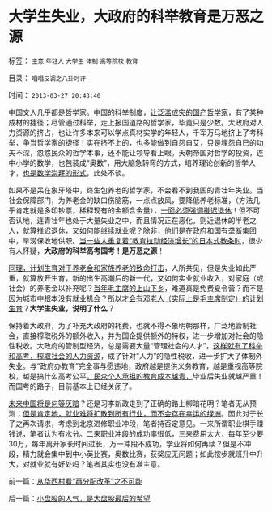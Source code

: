 # 大学生失业，大政府的科举教育是万恶之源

标签： `主意` `年轻人` `大学生` `体制` `高等院校` `教育` 

目录： `唱唱反调之八卦时评`

时间： `2013-03-27 20:43:40`

中国文人几乎都是哲学家。中国的科举制度，[让泛滥成灾的国产哲学家](../../../2010/6/24/中国哲学家泛滥成灾的原因.md)，有了某种成材的捷径；尽管通过科举，走上报国道路的哲学家，毕竟只是少数。大政府对人力资源的挤占，也让许多本来可以学点真材实学的年轻人，千军万马地挤上了考科举，争当哲学家的捷径！实在挤不上的，也多能做到自怨自艾，只是埋怨自已的功夫不深，忽悠民众的哲学本事，还不能让领导看上眼。天朝帝国对哲学的投资，连中小学的数学，也包装成“奥数”，用大脑急转弯的方式，培养理论创新的哲学人才，[也是数学崇拜的形式](../../../2010/6/19/数学滥用令社会科盲化.md)，此处不谈。

如果不是呆在象牙塔中，终生包养老的哲学家，不会看不到我国的青壮年失业。当社会保障部门，为养老金的缺口伤脑筋，一点点放风，要降低养老标准，（方法几乎肯定就是多印钞票，稀释现有的金额含金量），[一面必须强调推迟退休](../../../2012/6/20/不但需要延迟退休，还需要大幅削减退休养老金.md)！但不可否认地，连青壮年也处于大量失业之中，而且情况正在恶化，则近退休的半老之人，就算推迟退休，又如何能继续就业呢？除非，他们是在政府和国有垄断集团中，旱涝保收地供职。[当一些人重复着“教育拉动经济增长”的日本式教条时](../../../2012/5/17/高考国考教育体系培养选拨的不是人才.md)，很少有人怀疑，**大政府的科举高考国考！是万恶之源**！

[同理，计划生育对于养老金和家族养老的致命打击](../../../2012/2/5/社会保险缴费就是个人所得税，福利经济学是大忽悠.md)，人所共见，但是失业如此严重，就算放开生育，新的出生高潮后的新一代，又如何实业就业收入，对家庭（或社会）的养老金以补充呢？[当年毛主席的上山下乡](http://darthvad.blog.sohu.com/189378966.html)，难道真是免费夏令营？而不是因为城市中根本没有就业机会？[所以才会有邓老人（实际上是毛主席制定）的计划生育](http://darthvad.blog.163.com/blog/static/5339947020111194845411/)？**大学生失业，说明了什么**？

保持着大政府，为了补充大政府的耗费，也就不得不象明朝那样，广泛地管制社会，直接榨取税外的额外收入，并为国企提供额外的特权，进一步增加对社会的隐性税收。大政府的管制型经济，总是需要大量“管理社会的人才”，[这样就有了科举和高考，榨取社会的人力资源](../../../2013/2/11/科举不是教育,举国体制导致知识分子就业无门，走投无路；.md)，成了针对“人力”的隐性税收，进一步扩大了体制外失业。与“政府办教育”完全事与愿违地，政府越是提供义务教育，越是重视高等院校，越是搞什么高考公平[，民众个人承担的教育成本越贵，](../../../2010/8/3/国家重视医疗重视教育结果是贵得受不了.md)毕业后失业就越严重！而国考的路子，目前基本上已经关闭了。

[未来中国将是何等灰暗](../../../2009/9/11/少年中国患了三种西方老人病.md)？还是习李新政走到了正确的路上柳暗花明？笔者无从预测；[但是肯定地，就业难将扩散到所有行业，而不会存在幸运的绿洲](../../../2013/2/11/国企与市场势不两立！明朝政府相信市场，就不需要国企！.md)。因此对于长子之再次请求，考虑到北京进修职业冲段，笔者持否定意见。一来所谓职业棋手赚钱说，笔者认为有水分。二来职业冲段的成功率很低，三来费用太大，每年至少要30万，每年离开家长时间过长，万一冲段不成功，学业将如何再续？但是不冲段，精力就会集中到中小英比赛，奥数比赛，获奖应无问题；如此按步就班升中升大，对就业就有好处吗？笔者其实也没有准主意。



前一篇：[从华西村看“再分配改革”之不可能](../../../2013/3/27/从华西村看“再分配改革”之不可能.md)

后一篇：[小盘股的人气，是大盘股最后的希望](../../../2013/3/27/小盘股的人气，是大盘股最后的希望.md)